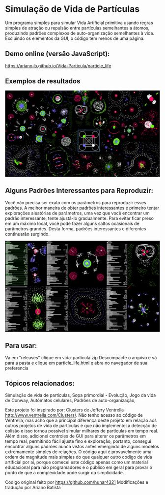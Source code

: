 # Simulação de Vida de Partículas
Um programa simples para simular Vida Artificial primitiva usando regras simples de atração ou repulsão entre partículas semelhantes a átomos, produzindo padrões complexos de auto-organização semelhantes à vida. Excluindo os elementos da GUI, o código tem menos de uma página.

Demo online (versão JavaScript):
-------------
https://ariano-b.github.io/Vida-Particula/particle_life

Exemplos de resultados
--------------------------------------------------------
![](images/big_pic.jpg)

Alguns Padrões Interessantes para Reproduzir:
-------------------------------------
Você não precisa ser exato com os parâmetros para reproduzir esses padrões. A melhor maneira de obter padrões interessantes é primeiro tentar explorações aleatórias de parâmetros, uma vez que você encontrar um padrão interessante, tente ajustá-lo gradualmente. Para evitar ficar preso em um máximo local, você pode fazer alguns saltos ocasionais de parâmetros grandes. Desta forma, padrões interessantes e diferentes continuarão surgindo.

![](images/some_patterns.jpg)

Para usar:
------------
Va em "releases" clique em vida-particula.zip Descompacte o arquivo e vá para a pasta e clique em particle_life.html e abra no navegador de sua preferencia

Tópicos relacionados:
--------------------
Simulação de vida de partículas,
Sopa primordial - Evolução,
Jogo da vida de Conway,
Autômatos celulares,
Padrões de auto-organização,

Este projeto foi inspirado por: Clusters de Jeffery Ventrella http://www.ventrella.com/Clusters/. Não tenho acesso ao código de Ventrella, mas acho que a principal diferença deste projeto em relação aos outros projetos de vida de partículas é que não implementei a detecção de colisão e isso tornou possível simular milhares de partículas em tempo real. Além disso, adicionei controles de GUI para alterar os parâmetros em tempo real, permitindo fácil ajuste fino e exploração, portanto, consegui encontrar alguns padrões nunca vistos antes emergindo de alguns modelos extremamente simples de relações.
O código aqui é provavelmente uma ordem de magnitude mais simples do que qualquer outro código de vida artificial por aí, porque comecei este código apenas como um material educacional para não programadores e o público em geral para provar o ponto de que a complexidade pode surgir da simplicidade.

Codigo original feito por https://github.com/hunar4321
Modificações e tradução por Ariano Batista
